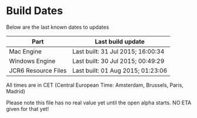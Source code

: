 # Build Dates

Below are the last known dates to updates

Part | Last build update
-----|-----
Mac Engine | Last built: 31 Jul 2015; 16:00:34
Windows Engine | Last built: 30 Jul 2015; 00:49:29
JCR6 Resource Files | Last built: 01 Aug 2015; 01:23:06
All times are in CET (Central European Time: Amsterdam, Brussels, Paris, Madrid)


Please note this file has no real value yet until the open alpha starts. NO ETA given for that yet!
